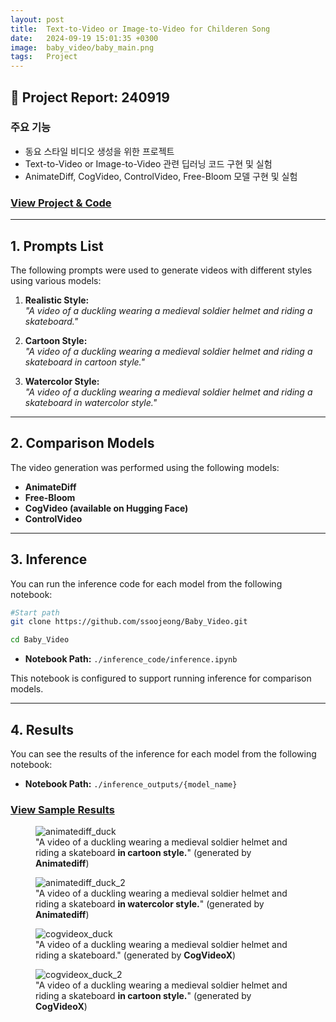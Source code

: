 ```yaml
---
layout: post
title:  Text-to-Video or Image-to-Video for Childeren Song
date:   2024-09-19 15:01:35 +0300
image:  baby_video/baby_main.png
tags:   Project
---
```


## &#x1F4E2; Project Report: 240919

### 주요 기능
- 동요 스타일 비디오 생성을 위한 프로젝트
- Text-to-Video or Image-to-Video 관련 딥러닝 코드 구현 및 실험
- AnimateDiff, CogVideo, ControlVideo, Free-Bloom 모델 구현 및 실험

### [View Project & Code](https://github.com/ssoojeong/Baby_Video.git)

---

## 1. Prompts List

The following prompts were used to generate videos with different styles using various models:

1. **Realistic Style:**  
   *"A video of a duckling wearing a medieval soldier helmet and riding a skateboard."*

2. **Cartoon Style:**  
   *"A video of a duckling wearing a medieval soldier helmet and riding a skateboard in cartoon style."*

3. **Watercolor Style:**  
   *"A video of a duckling wearing a medieval soldier helmet and riding a skateboard in watercolor style."*

---

## 2. Comparison Models

The video generation was performed using the following models:

- **AnimateDiff**  
- **Free-Bloom**
- **CogVideo (available on Hugging Face)**  
- **ControlVideo**

---

## 3. Inference

You can run the inference code for each model from the following notebook:

```bash
#Start path
git clone https://github.com/ssoojeong/Baby_Video.git

cd Baby_Video
```

- **Notebook Path:** `./inference_code/inference.ipynb`

This notebook is configured to support running inference for comparison models. 

---

## 4. Results

You can see the results of the inference for each model from the following notebook:

- **Notebook Path:** `./inference_outputs/{model_name}`

### [View Sample Results](https://1drv.ms/f/s!AunTciSw__3qi4Fw4sZ8ZyBJzQb6_A?e=x3sRBg)

<figure>
  <img src="{{ site.baseurl }}/images/baby_video/animatediff_duck.gif" alt="animatediff_duck" class="responsive-image">
  <figcaption>"A video of a duckling wearing a medieval soldier helmet and riding a skateboard <strong>in cartoon style.</strong>" (generated  by <strong>Animatediff</strong>)</figcaption>
</figure>

<figure>
  <img src="{{ site.baseurl }}/images/baby_video/animatediff_duck_2.gif" alt="animatediff_duck_2" class="responsive-image">
  <figcaption>"A video of a duckling wearing a medieval soldier helmet and riding a skateboard <strong>in watercolor style.</strong>" (generated  by <strong>Animatediff</strong>)</figcaption>
</figure>

<figure>
  <img src="{{ site.baseurl }}/images/baby_video/cogvideox_duck.gif" alt="cogvideox_duck" class="responsive-image">
  <figcaption>"A video of a duckling wearing a medieval soldier helmet and riding a skateboard." (generated by <strong>CogVideoX</strong>)</figcaption>
</figure>

<figure>
  <img src="{{ site.baseurl }}/images/baby_video/cogvideox_duck_2.gif" alt="cogvideox_duck_2" class="responsive-image">
  <figcaption>"A video of a duckling wearing a medieval soldier helmet and riding a skateboard <strong>in cartoon style.</strong>" (generated by <strong>CogVideoX</strong>)</figcaption>
</figure>
